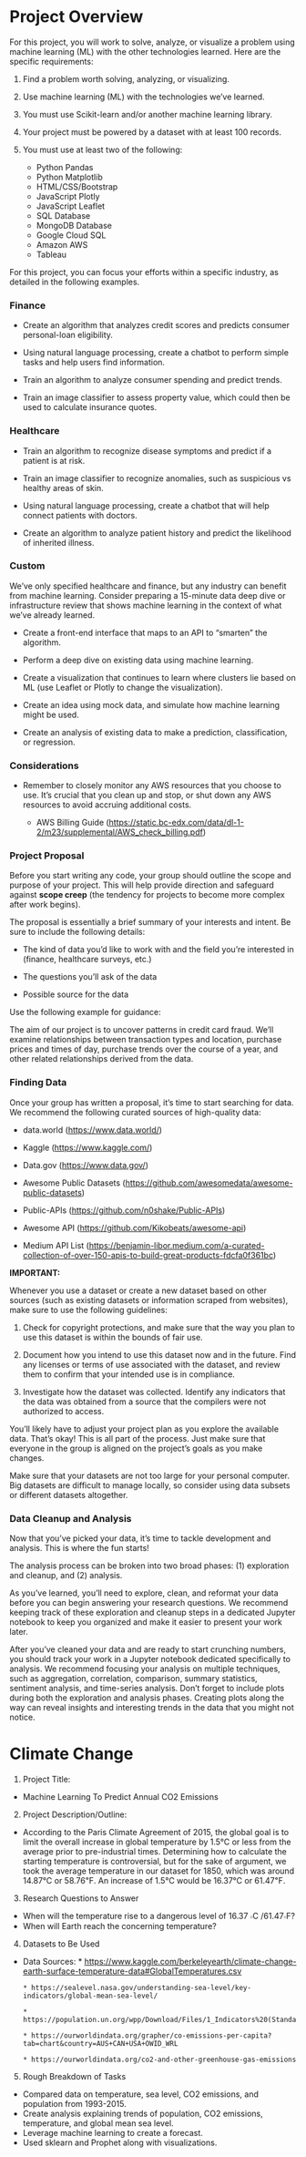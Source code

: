 # Project Overview
For this project, you will work  to solve, analyze, or visualize a problem using machine learning (ML) with the other technologies  learned. Here are the specific requirements:

1. Find a problem worth solving, analyzing, or visualizing.

2. Use machine learning (ML) with the technologies we’ve learned.

3. You must use Scikit-learn and/or another machine learning library.

4. Your project must be powered by a dataset with at least 100 records.

5. You must use at least two of the following:
    * Python Pandas
    * Python Matplotlib
    * HTML/CSS/Bootstrap
    * JavaScript Plotly
    * JavaScript Leaflet
    * SQL Database
    * MongoDB Database
    * Google Cloud SQL
    * Amazon AWS
    * Tableau

For this project, you can focus your efforts within a specific industry, as detailed in the following examples.

### Finance
* Create an algorithm that analyzes credit scores and predicts consumer personal-loan eligibility.

* Using natural language processing, create a chatbot to perform simple tasks and help users find information.

* Train an algorithm to analyze consumer spending and predict trends.

* Train an image classifier to assess property value, which could then be used to calculate insurance quotes.

### Healthcare
* Train an algorithm to recognize disease symptoms and predict if a patient is at risk.

* Train an image classifier to recognize anomalies, such as suspicious vs healthy areas of skin.

* Using natural language processing, create a chatbot that will help connect patients with doctors.

* Create an algorithm to analyze patient history and predict the likelihood of inherited illness.

### Custom
We’ve only specified healthcare and finance, but any industry can benefit from machine learning. Consider preparing a 15-minute data deep dive or infrastructure review that shows machine learning in the context of what we’ve already learned.

* Create a front-end interface that maps to an API to “smarten” the algorithm.

* Perform a deep dive on existing data using machine learning.

* Create a visualization that continues to learn where clusters lie based on ML (use Leaflet or Plotly to change the visualization).

* Create an idea using mock data, and simulate how machine learning might be used.

* Create an analysis of existing data to make a prediction, classification, or regression.

### Considerations
* Remember to closely monitor any AWS resources that you choose to use. It’s crucial that you clean up and stop, or shut down any AWS resources to avoid accruing additional costs.

    * AWS Billing Guide (https://static.bc-edx.com/data/dl-1-2/m23/supplemental/AWS_check_billing.pdf)

### Project Proposal
Before you start writing any code, your group should outline the scope and purpose of your project. This will help provide direction and safeguard against **scope creep** (the tendency for projects to become more complex after work begins).

The proposal is essentially a brief summary of your interests and intent. Be sure to include the following details:

* The kind of data you’d like to work with and the field you’re interested in (finance, healthcare surveys, etc.)

* The questions you’ll ask of the data

* Possible source for the data

Use the following example for guidance:

The aim of our project is to uncover patterns in credit card fraud. We’ll examine relationships between transaction types and location, purchase prices and times of day, purchase trends over the course of a year, and other related relationships derived from the data.

### Finding Data
Once your group has written a proposal, it’s time to start searching for data. We recommend the following curated sources of high-quality data:

* data.world (https://www.data.world/)

* Kaggle (https://www.kaggle.com/)

* Data.gov (https://www.data.gov/)

* Awesome Public Datasets (https://github.com/awesomedata/awesome-public-datasets)

* Public-APIs (https://github.com/n0shake/Public-APIs)

* Awesome API (https://github.com/Kikobeats/awesome-api)

* Medium API List (https://benjamin-libor.medium.com/a-curated-collection-of-over-150-apis-to-build-great-products-fdcfa0f361bc)


**IMPORTANT:**

Whenever you use a dataset or create a new dataset based on other sources (such as existing datasets or information scraped from websites), make sure to use the following guidelines:

1. Check for copyright protections, and make sure that the way you plan to use this dataset is within the bounds of fair use.

2. Document how you intend to use this dataset now and in the future. Find any licenses or terms of use associated with the dataset, and review them to confirm that your intended use is in compliance.

3. Investigate how the dataset was collected. Identify any indicators that the data was obtained from a source that the compilers were not authorized to access.

You’ll likely have to adjust your project plan as you explore the available data. That’s okay! This is all part of the process. Just make sure that everyone in the group is aligned on the project’s goals as you make changes.

Make sure that your datasets are not too large for your personal computer. Big datasets are difficult to manage locally, so consider using data subsets or different datasets altogether.

### Data Cleanup and Analysis
Now that you’ve picked your data, it’s time to tackle development and analysis. This is where the fun starts!

The analysis process can be broken into two broad phases: (1) exploration and cleanup, and (2) analysis.

As you’ve learned, you’ll need to explore, clean, and reformat your data before you can begin answering your research questions. We recommend keeping track of these exploration and cleanup steps in a dedicated Jupyter notebook to keep you organized and make it easier to present your work later.

After you’ve cleaned your data and are ready to start crunching numbers, you should track your work in a Jupyter notebook dedicated specifically to analysis. We recommend focusing your analysis on multiple techniques, such as aggregation, correlation, comparison, summary statistics, sentiment analysis, and time-series analysis. Don’t forget to include plots during both the exploration and analysis phases. Creating plots along the way can reveal insights and interesting trends in the data that you might not notice.

# Climate Change
1. Project Title: 
* Machine Learning To Predict Annual CO2 Emissions

2. Project Description/Outline:
* According to the Paris Climate Agreement of 2015, the global goal is to limit the overall increase in global temperature by 1.5℃ or less from the average prior to pre-industrial times. Determining how to calculate the starting temperature is controversial, but for the sake of argument, we took the average temperature in our dataset for 1850, which was around 14.87℃ or 58.76℉. An increase of 1.5℃ would be 16.37℃ or 61.47℉.

3. Research Questions to Answer
* When will the temperature rise to a dangerous level of 16.37 𝇈C /61.47𝇈F?
* When will Earth reach the concerning temperature?

4. Datasets to Be Used 
* Data Sources:
      * https://www.kaggle.com/berkeleyearth/climate-change-earth-surface-temperature-data#GlobalTemperatures.csv

      * https://sealevel.nasa.gov/understanding-sea-level/key-indicators/global-mean-sea-level/

      * https://population.un.org/wpp/Download/Files/1_Indicators%20(Standard)/EXCEL_FILES/1_Population/WPP2019_POP_F01_1_TOTAL_POPULATION_BOTH_SEXES.xlsx

      * https://ourworldindata.org/grapher/co-emissions-per-capita?tab=chart&country=AUS+CAN+USA+OWID_WRL

      * https://ourworldindata.org/co2-and-other-greenhouse-gas-emissions

5. Rough Breakdown of Tasks 
* Compared data on temperature, sea level, CO2 emissions, and population from 1993-2015. 
* Create analysis explaining trends of population, CO2 emissions, temperature, and global mean sea level. 
* Leverage machine learning to create a forecast.
* Used sklearn and Prophet along with visualizations.


